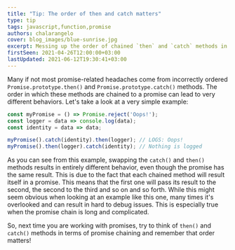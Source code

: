 ```yaml
---
title: "Tip: The order of then and catch matters"
type: tip
tags: javascript,function,promise
authors: chalarangelo
cover: blog_images/blue-sunrise.jpg
excerpt: Messing up the order of chained `then` and `catch` methods in JavaScript promises can result in all sorts of problems. Here's a short primer on the subject.
firstSeen: 2021-04-26T12:00:00+03:00
lastUpdated: 2021-06-12T19:30:41+03:00
---
```


Many if not most promise-related headaches come from incorrectly ordered `Promise.prototype.then()` and `Promise.prototype.catch()` methods. The order in which these methods are chained to a promise can lead to very different behaviors. Let's take a look at a very simple example:

```js
const myPromise = () => Promise.reject('Oops!');
const logger = data => console.log(data);
const identity = data => data;

myPromise().catch(identity).then(logger); // LOGS: Oops!
myPromise().then(logger).catch(identity); // Nothing is logged
```

As you can see from this example, swapping the `catch()` and `then()` methods results in entirely different behavior, even though the promise has the same result. This is due to the fact that each chained method will result itself in a promise. This means that the first one will pass its result to the second, the second to the third and so on and so forth. While this might seem obvious when looking at an example like this one, many times it's overlooked and can result in hard to debug issues. This is especially true when the promise chain is long and complicated.

So, next time you are working with promises, try to think of `then()` and `catch()` methods in terms of promise chaining and remember that order matters!
